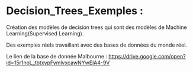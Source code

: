 # Decision_Trees_Exemples : 
Création des modèles de decision trees qui sont des modèles de Machine Learning(Supervised Learning).

Des exemples réels travaillant avec des bases de données du monde réel.

Le lien de la base de donnée Malbourne : 
https://drive.google.com/open?id=15r1noL_tbtxypFymlvxcawNYwElA4-9V
